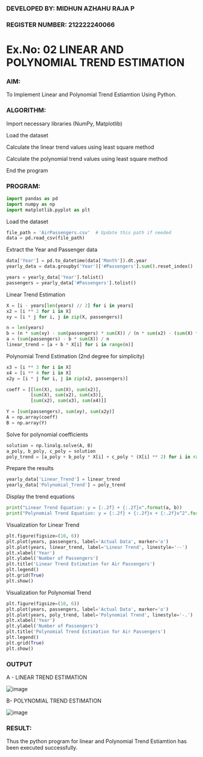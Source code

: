 ### DEVELOPED BY: MIDHUN AZHAHU RAJA P
### REGISTER NUMBER: 212222240066

# Ex.No: 02 LINEAR AND POLYNOMIAL TREND ESTIMATION

### AIM:
To Implement Linear and Polynomial Trend Estiamtion Using Python.

### ALGORITHM:
Import necessary libraries (NumPy, Matplotlib)

Load the dataset

Calculate the linear trend values using least square method

Calculate the polynomial trend values using least square method

End the program
### PROGRAM:
```python
import pandas as pd
import numpy as np
import matplotlib.pyplot as plt
```
Load the dataset
```python
file_path = 'AirPassengers.csv'  # Update this path if needed
data = pd.read_csv(file_path)
```
Extract the Year and Passenger data
```python
data['Year'] = pd.to_datetime(data['Month']).dt.year
yearly_data = data.groupby('Year')['#Passengers'].sum().reset_index()

years = yearly_data['Year'].tolist()
passengers = yearly_data['#Passengers'].tolist()
```
Linear Trend Estimation
```python
X = [i - years[len(years) // 2] for i in years]
x2 = [i ** 2 for i in X]
xy = [i * j for i, j in zip(X, passengers)]

n = len(years)
b = (n * sum(xy) - sum(passengers) * sum(X)) / (n * sum(x2) - (sum(X) ** 2))
a = (sum(passengers) - b * sum(X)) / n
linear_trend = [a + b * X[i] for i in range(n)]
```
Polynomial Trend Estimation (2nd degree for simplicity)
```python
x3 = [i ** 3 for i in X]
x4 = [i ** 4 for i in X]
x2y = [i * j for i, j in zip(x2, passengers)]

coeff = [[len(X), sum(X), sum(x2)],
         [sum(X), sum(x2), sum(x3)],
         [sum(x2), sum(x3), sum(x4)]]

Y = [sum(passengers), sum(xy), sum(x2y)]
A = np.array(coeff)
B = np.array(Y)
```
Solve for polynomial coefficients
```python
solution = np.linalg.solve(A, B)
a_poly, b_poly, c_poly = solution
poly_trend = [a_poly + b_poly * X[i] + c_poly * (X[i] ** 2) for i in range(n)]
```
Prepare the results
```python
yearly_data['Linear_Trend'] = linear_trend
yearly_data['Polynomial_Trend'] = poly_trend
```
Display the trend equations
```python
print("Linear Trend Equation: y = {:.2f} + {:.2f}x".format(a, b))
print("Polynomial Trend Equation: y = {:.2f} + {:.2f}x + {:.2f}x^2".format(a_poly, b_poly, c_poly))
```
Visualization for Linear Trend
```python
plt.figure(figsize=(10, 6))
plt.plot(years, passengers, label='Actual Data', marker='o')
plt.plot(years, linear_trend, label='Linear Trend', linestyle='--')
plt.xlabel('Year')
plt.ylabel('Number of Passengers')
plt.title('Linear Trend Estimation for Air Passengers')
plt.legend()
plt.grid(True)
plt.show()
```
Visualization for Polynomial Trend
```python
plt.figure(figsize=(10, 6))
plt.plot(years, passengers, label='Actual Data', marker='o')
plt.plot(years, poly_trend, label='Polynomial Trend', linestyle='-.')
plt.xlabel('Year')
plt.ylabel('Number of Passengers')
plt.title('Polynomial Trend Estimation for Air Passengers')
plt.legend()
plt.grid(True)
plt.show()
```
### OUTPUT
A - LINEAR TREND ESTIMATION

![image](https://github.com/user-attachments/assets/3cbb5f26-71d0-48e8-aaaf-96cbd2e87450)

B- POLYNOMIAL TREND ESTIMATION

![image](https://github.com/user-attachments/assets/6dfd4288-eadc-4678-b234-897866d281e4)

### RESULT:
Thus the python program for linear and Polynomial Trend Estiamtion has been executed successfully.
